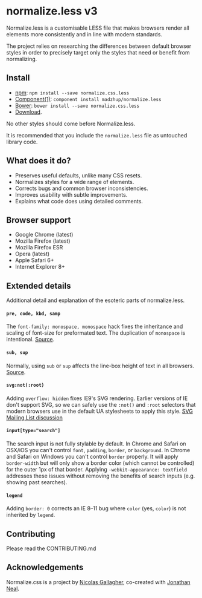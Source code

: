 # normalize.less v3

Normalize.less is a customisable LESS file that makes browsers render all
elements more consistently and in line with modern standards.

The project relies on researching the differences between default browser
styles in order to precisely target only the styles that need or benefit from
normalizing.

## Install

* [npm](http://npmjs.org/): `npm install --save normalize.css.less`
* [Component(1)](https://github.com/component/component/): `component install madzhup/normalize.less`
* [Bower](http://bower.io/): `bower install --save normalize.css.less`
* [Download](http://madzhup.github.io/normalize.less/latest/normalize.less).

No other styles should come before Normalize.less.

It is recommended that you include the `normalize.less` file as untouched
library code.

## What does it do?

* Preserves useful defaults, unlike many CSS resets.
* Normalizes styles for a wide range of elements.
* Corrects bugs and common browser inconsistencies.
* Improves usability with subtle improvements.
* Explains what code does using detailed comments.

## Browser support

* Google Chrome (latest)
* Mozilla Firefox (latest)
* Mozilla Firefox ESR
* Opera (latest)
* Apple Safari 6+
* Internet Explorer 8+

## Extended details

Additional detail and explanation of the esoteric parts of normalize.less.

#### `pre, code, kbd, samp`

The `font-family: monospace, monospace` hack fixes the inheritance and scaling
of font-size for preformated text. The duplication of `monospace` is
intentional.  [Source](http://en.wikipedia.org/wiki/User:Davidgothberg/Test59).

#### `sub, sup`

Normally, using `sub` or `sup` affects the line-box height of text in all
browsers. [Source](http://gist.github.com/413930).

#### `svg:not(:root)`

Adding `overflow: hidden` fixes IE9's SVG rendering. Earlier versions of IE
don't support SVG, so we can safely use the `:not()` and `:root` selectors that
modern browsers use in the default UA stylesheets to apply this style. [SVG
Mailing List discussion](http://lists.w3.org/Archives/Public/public-svg-wg/2008JulSep/0339.html)

#### `input[type="search"]`

The search input is not fully stylable by default. In Chrome and Safari on
OSX/iOS you can't control `font`, `padding`, `border`, or `background`. In
Chrome and Safari on Windows you can't control `border` properly. It will apply
`border-width` but will only show a border color (which cannot be controlled)
for the outer 1px of that border. Applying `-webkit-appearance: textfield`
addresses these issues without removing the benefits of search inputs (e.g.
showing past searches).

#### `legend`

Adding `border: 0` corrects an IE 8–11 bug where `color` (yes, `color`) is not
inherited by `legend`.

## Contributing

Please read the CONTRIBUTING.md

## Acknowledgements

Normalize.css is a project by [Nicolas Gallagher](https://github.com/necolas),
co-created with [Jonathan Neal](https://github.com/jonathantneal).

